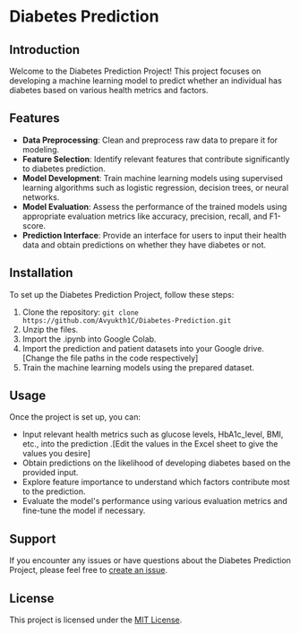 # Diabetes Prediction

## Introduction
Welcome to the Diabetes Prediction Project! This project focuses on developing a machine learning model to predict whether an individual has diabetes based on various health metrics and factors.

## Features
- **Data Preprocessing**: Clean and preprocess raw data to prepare it for modeling.
- **Feature Selection**: Identify relevant features that contribute significantly to diabetes prediction.
- **Model Development**: Train machine learning models using supervised learning algorithms such as logistic regression, decision trees, or neural networks.
- **Model Evaluation**: Assess the performance of the trained models using appropriate evaluation metrics like accuracy, precision, recall, and F1-score.
- **Prediction Interface**: Provide an interface for users to input their health data and obtain predictions on whether they have diabetes or not.

## Installation
To set up the Diabetes Prediction Project, follow these steps:
1. Clone the repository: `git clone https://github.com/Avyukth1C/Diabetes-Prediction.git`
2. Unzip the files.
3. Import the .ipynb into Google Colab.
4. Import the prediction and patient datasets into your Google drive.[Change the file paths in the code respectively]
5. Train the machine learning models using the prepared dataset.

## Usage
Once the project is set up, you can:
- Input relevant health metrics such as glucose levels, HbA1c_level, BMI, etc., into the prediction .[Edit the values in the Excel sheet to give the values you desire]
- Obtain predictions on the likelihood of developing diabetes based on the provided input.
- Explore feature importance to understand which factors contribute most to the prediction.
- Evaluate the model's performance using various evaluation metrics and fine-tune the model if necessary.

## Support
If you encounter any issues or have questions about the Diabetes Prediction Project, please feel free to [create an issue](https://github.com/Avyukth1C/diabetes-prediction/issues).

## License
This project is licensed under the [MIT License](LICENSE).
